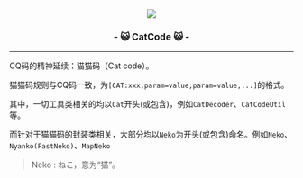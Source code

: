 <div align="center">
    <img src='https://s1.ax1x.com/2020/09/26/0COagf.png'/>
    <h3>
        - 😺 CatCode 😺 -
    </h3>
</div>

<hr>



CQ码的精神延续：猫猫码（Cat code）。

猫猫码规则与CQ码一致，为`[CAT:xxx,param=value,param=value,...]`的格式。

其中，一切工具类相关的均以`Cat`开头(或包含)，例如`CatDecoder`、`CatCodeUtil`等。

而针对于猫猫码的封装类相关，大部分均以`Neko`为开头(或包含)命名。例如`Neko`、`Nyanko(FastNeko)`、`MapNeko`

> Neko : ねこ，意为“猫”。





